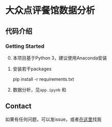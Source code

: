 # 大众点评餐馆数据分析

## 代码介绍

### Getting Started

0. 本项目基于Python 3，建议使用Anaconda安装

1. 安装若干packages

    pip install -r requirements.txt

2. 数据分析，见`app.ipynb` 和

## Contact 

如果有任何问题，可以发issue，或者[在这里](https://www.douban.com/people/wohaobeia/)找我




